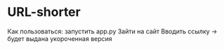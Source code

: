 # URL-shorter
Как пользоваться: запустить app.py
Зайти на сайт
Вводить ссылку -> будет выдана укороченная версия
